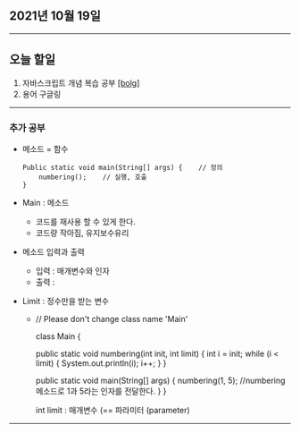 
2021년 10월 19일
---

---

오늘 할일
----

1. 자바스크립트 개념 복습 공부 [[bolg]](https://blog.naver.com/gggyn12/222539202439)
2. 용어 구글링

---

### 추가 공부

+ 메소드 = 함수
  
  
  
      Public static void main(String[] args) {    // 정의
          numbering();    // 실행, 호출
      }
    

+ Main :  메소드
  + 코드를 재사용 할 수 있게 한다.
  + 코드량 작아짐, 유지보수유리

+ 메소드 입력과 출력
  + 입력 : 매개변수와 인자
  + 출력 :

+ Limit : 정수만을 받는 변수
  + //  Please don't change class name 'Main'
  

  
  
    class Main {
    
      public static void numbering(int init, int limit) {
        int i = init;
        while (i < limit) {
          System.out.println(i);
          i++;
        }
    }


    public static void main(String[] args) {
      numbering(1, 5);  //numbering 메소드로 1과 5라는 인자를 전달한다.
      }
    }

    int limit : 매개변수 (== 파라미터 (parameter)


---